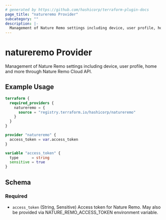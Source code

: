 ```yaml
---
# generated by https://github.com/hashicorp/terraform-plugin-docs
page_title: "natureremo Provider"
subcategory: ""
description: |-
  Management of Nature Remo settings including device, user profile, home and more through Nature Remo Cloud API.
---
```


# natureremo Provider

Management of Nature Remo settings including device, user profile, home and more through Nature Remo Cloud API.

## Example Usage

```terraform
terraform {
  required_providers {
    natureremo = {
      source = "registry.terraform.io/hashicorp/natureremo"
    }
  }
}

provider "natureremo" {
  access_token = var.access_token
}

variable "access_token" {
  type      = string
  sensitive = true
}
```

<!-- schema generated by tfplugindocs -->
## Schema

### Required

- `access_token` (String, Sensitive) Access token for Nature Remo. May also be provided via NATURE_REMO_ACCESS_TOKEN environment variable.
